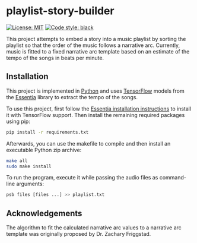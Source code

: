# playlist-story-builder

[![License: MIT](https://img.shields.io/badge/License-MIT-yellow.svg)](https://opensource.org/licenses/MIT)
[![Code style: black](https://img.shields.io/badge/code%20style-black-000000.svg)](https://github.com/psf/black)

This project attempts to embed a story into a music playlist by sorting the playlist so that the order of the music follows a narrative arc. Currently, music is fitted to a fixed narrative arc template based on an estimate of the tempo of the songs in beats per minute.

## Installation

This project is implemented in [Python](https://www.python.org/) and uses [TensorFlow](https://www.tensorflow.org/) models from the [Essentia](https://essentia.upf.edu/) library to extract the tempo of the songs.

To use this project, first follow the [Essentia installation instructions](https://essentia.upf.edu/installing.html) to install it with TensorFlow support. Then install the remaining required packages using pip:
```bash
pip install -r requirements.txt
```

Afterwards, you can use the makefile to compile and then install an executable Python zip archive:
```bash
make all
sudo make install
```

To run the program, execute it while passing the audio files as command-line arguments:
```bash
psb files [files ...] >> playlist.txt
```

## Acknowledgements

The algorithm to fit the calculated narrative arc values to a narrative arc template was originally proposed by Dr. Zachary Friggstad.
